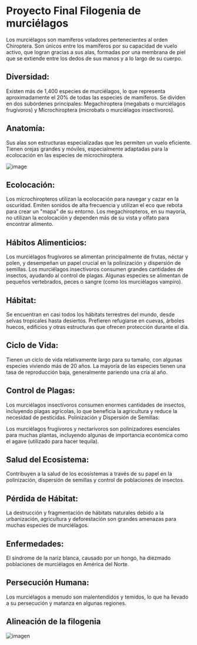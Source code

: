 # Proyecto Final Filogenia de murciélagos

Los murciélagos son mamíferos voladores pertenecientes al orden Chiroptera. Son únicos entre los mamíferos por su capacidad de vuelo activo, que logran gracias a sus alas, formadas por una membrana de piel que se extiende entre los dedos de sus manos y a lo largo de su cuerpo.

## Diversidad:

Existen más de 1,400 especies de murciélagos, lo que representa aproximadamente el 20% de todas las especies de mamíferos.
Se dividen en dos subórdenes principales: Megachiroptera (megabats o murciélagos frugívoros) y Microchiroptera (microbats o murciélagos insectívoros).

## Anatomía:

Sus alas son estructuras especializadas que les permiten un vuelo eficiente.
Tienen orejas grandes y móviles, especialmente adaptadas para la ecolocación en las especies de microchiroptera.

![image](https://github.com/VanessaVallejoR/MedusasProyectoFinal/assets/172319968/c9a555a9-39de-4362-83d9-fa8eb74c4b3e)

## Ecolocación:

Los microchiropteros utilizan la ecolocación para navegar y cazar en la oscuridad. Emiten sonidos de alta frecuencia y utilizan el eco que rebota para crear un "mapa" de su entorno.
Los megachiropteros, en su mayoría, no utilizan la ecolocación y dependen más de su vista y olfato para encontrar alimento.

## Hábitos Alimenticios:

Los murciélagos frugívoros se alimentan principalmente de frutas, néctar y polen, y desempeñan un papel crucial en la polinización y dispersión de semillas.
Los murciélagos insectívoros consumen grandes cantidades de insectos, ayudando al control de plagas.
Algunas especies se alimentan de pequeños vertebrados, peces o sangre (como los murciélagos vampiro).

## Hábitat:

Se encuentran en casi todos los hábitats terrestres del mundo, desde selvas tropicales hasta desiertos.
Prefieren refugiarse en cuevas, árboles huecos, edificios y otras estructuras que ofrecen protección durante el día.

## Ciclo de Vida:

Tienen un ciclo de vida relativamente largo para su tamaño, con algunas especies viviendo más de 20 años.
La mayoría de las especies tienen una tasa de reproducción baja, generalmente pariendo una cría al año.

## Control de Plagas:

Los murciélagos insectívoros consumen enormes cantidades de insectos, incluyendo plagas agrícolas, lo que beneficia la agricultura y reduce la necesidad de pesticidas.
Polinización y Dispersión de Semillas:

Los murciélagos frugívoros y nectarívoros son polinizadores esenciales para muchas plantas, incluyendo algunas de importancia económica como el agave (utilizado para hacer tequila).

## Salud del Ecosistema:

Contribuyen a la salud de los ecosistemas a través de su papel en la polinización, dispersión de semillas y control de poblaciones de insectos.

## Pérdida de Hábitat:

La destrucción y fragmentación de hábitats naturales debido a la urbanización, agricultura y deforestación son grandes amenazas para muchas especies de murciélagos.

## Enfermedades:

El síndrome de la nariz blanca, causado por un hongo, ha diezmado poblaciones de murciélagos en América del Norte.

## Persecución Humana:

Los murciélagos a menudo son malentendidos y temidos, lo que ha llevado a su persecución y matanza en algunas regiones.

## Alineación de la filogenia
![imagen](https://github.com/VanessaVallejoR/MedusasProyectoFinal/assets/172319968/90e8ca11-76d9-41f2-bdb4-17ebf5a17869)









